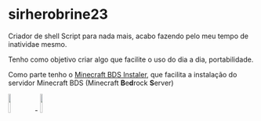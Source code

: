 # sirherobrine23

Criador de shell Script para nada mais, acabo fazendo pelo meu tempo de inatividae mesmo.

Tenho como objetivo criar algo que facilite o uso do dia a dia, portabilidade.

Como parte tenho o [Minecraft BDS Instaler](https://github.com/Sirherobrine23/Minecraft-Bedrock-auto-install), que facilita a instalação do servidor Minecraft BDS (Minecraft **B**e**d**rock **S**erver)

<img src="https://github.com/Sirherobrine23/Sirherobrine23/raw/master/media/2020-07-10-18-05-15_Trim.gif" height="10%"/> - <img src="https://github.com/Sirherobrine23/Sirherobrine23/raw/master/media/2020-07-10-18-08-20.gif" height="10%"/>